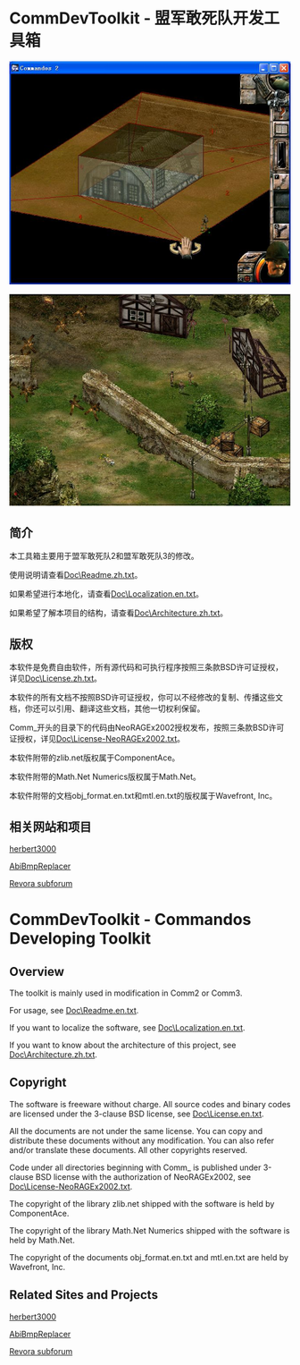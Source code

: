 ﻿# CommDevToolkit - 盟军敢死队开发工具箱

![TU01.jpg](Doc/Images/TU01.jpg)

![T01.jpg](Doc/Images/T01.jpg)

## 简介

本工具箱主要用于盟军敢死队2和盟军敢死队3的修改。

使用说明请查看[Doc\Readme.zh.txt](Doc/Readme.zh.txt)。

如果希望进行本地化，请查看[Doc\Localization.en.txt](Doc/Localization.en.txt)。

如果希望了解本项目的结构，请查看[Doc\Architecture.zh.txt](Doc/Architecture.zh.txt)。

## 版权

本软件是免费自由软件，所有源代码和可执行程序按照三条款BSD许可证授权，详见[Doc\License.zh.txt](Doc/License.zh.txt)。

本软件的所有文档不按照BSD许可证授权，你可以不经修改的复制、传播这些文档，你还可以引用、翻译这些文档，其他一切权利保留。

Comm_开头的目录下的代码由NeoRAGEx2002授权发布，按照三条款BSD许可证授权，详见[Doc\License-NeoRAGEx2002.txt](Doc/License-NeoRAGEx2002.txt)。

本软件附带的zlib.net版权属于ComponentAce。

本软件附带的Math.Net Numerics版权属于Math.Net。

本软件附带的文档obj_format.en.txt和mtl.en.txt的版权属于Wavefront, Inc。

## 相关网站和项目

[herbert3000](https://sites.google.com/site/commandosmod/)

[AbiBmpReplacer](https://github.com/subabrain/AbiBmpReplacer)

[Revora subforum](https://forums.revora.net/forum/2302-commandos-hq/)


# CommDevToolkit - Commandos Developing Toolkit

## Overview

The toolkit is mainly used in modification in Comm2 or Comm3.

For usage, see [Doc\Readme.en.txt](Doc/Readme.en.txt).

If you want to localize the software, see [Doc\Localization.en.txt](Doc/Localization.en.txt).

If you want to know about the architecture of this project, see [Doc\Architecture.zh.txt](Doc/Architecture.zh.txt).

## Copyright

The software is freeware without charge. All source codes and binary codes are licensed under the 3-clause BSD license, see [Doc\License.en.txt](Doc/License.en.txt).

All the documents are not under the same license. You can copy and distribute these documents without any modification. You can also refer and/or translate these documents. All other copyrights reserved.

Code under all directories beginning with Comm_ is published under 3-clause BSD license with the authorization of NeoRAGEx2002, see [Doc\License-NeoRAGEx2002.txt](Doc/License-NeoRAGEx2002.txt).

The copyright of the library zlib.net shipped with the software is held by ComponentAce.

The copyright of the library Math.Net Numerics shipped with the software is held by Math.Net.

The copyright of the documents obj_format.en.txt and mtl.en.txt are held by Wavefront, Inc.

## Related Sites and Projects

[herbert3000](https://sites.google.com/site/commandosmod/)

[AbiBmpReplacer](https://github.com/subabrain/AbiBmpReplacer)

[Revora subforum](https://forums.revora.net/forum/2302-commandos-hq/)
